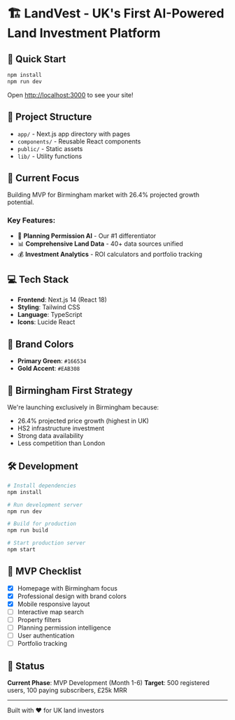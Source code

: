 # 🏗️ LandVest - UK's First AI-Powered Land Investment Platform

## 🚀 Quick Start

```bash
npm install
npm run dev
```

Open [http://localhost:3000](http://localhost:3000) to see your site!

## 📁 Project Structure

- `app/` - Next.js app directory with pages
- `components/` - Reusable React components  
- `public/` - Static assets
- `lib/` - Utility functions

## 🎯 Current Focus

Building MVP for Birmingham market with 26.4% projected growth potential.

### Key Features:
- 🎯 **Planning Permission AI** - Our #1 differentiator
- 📊 **Comprehensive Land Data** - 40+ data sources unified
- 💰 **Investment Analytics** - ROI calculators and portfolio tracking

## 💻 Tech Stack

- **Frontend**: Next.js 14 (React 18)
- **Styling**: Tailwind CSS
- **Language**: TypeScript
- **Icons**: Lucide React

## 🎨 Brand Colors

- **Primary Green**: `#166534`
- **Gold Accent**: `#EAB308`

## 📍 Birmingham First Strategy

We're launching exclusively in Birmingham because:
- 26.4% projected price growth (highest in UK)
- HS2 infrastructure investment
- Strong data availability
- Less competition than London

## 🛠️ Development

```bash
# Install dependencies
npm install

# Run development server
npm run dev

# Build for production
npm run build

# Start production server
npm start
```

## 📝 MVP Checklist

- [x] Homepage with Birmingham focus
- [x] Professional design with brand colors
- [x] Mobile responsive layout
- [ ] Interactive map search
- [ ] Property filters
- [ ] Planning permission intelligence
- [ ] User authentication
- [ ] Portfolio tracking

## 🚦 Status

**Current Phase**: MVP Development (Month 1-6)
**Target**: 500 registered users, 100 paying subscribers, £25k MRR

---

Built with ❤️ for UK land investors